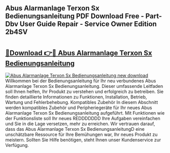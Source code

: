 ## Abus Alarmanlage Terxon Sx Bedienungsanleitung PDF Download Free - Part-Dbv User Guide Repair - Service Owner Edition 2b4SV

# <h2><a href="http://df5v47.blite.top/?on=Abus+Alarmanlage+Terxon+Sx+Bedienungsanleitung">🔗Download 👉🔴 Abus Alarmanlage Terxon Sx Bedienungsanleitung</a></h2>

[![Abus Alarmanlage Terxon Sx Bedienungsanleitung new download](https://i.imgur.com/lujVjoI.png)](http://df5v47.blite.top/?on=Abus+Alarmanlage+Terxon+Sx+Bedienungsanleitung)
Willkommen bei der Bedienungsanleitung für Ihr neu verbundenes Abus Alarmanlage Terxon Sx Bedienungsanleitung. Dieser umfassende Leitfaden soll Ihnen helfen, Ihr Produkt zu verstehen und erfolgreich zu betreiben. Sie finden detaillierte Informationen zu Funktionen, Installation, Betrieb, Wartung und Fehlerbehebung. Kompatibles Zubehör In diesem Abschnitt werden kompatibles Zubehör und Peripheriegeräte für Ihr neues Abus Alarmanlage Terxon Sx Bedienungsanleitung aufgeführt. Mit Funktionen wie der Funktionsliste soll Ihr neues REDDDDDDD Ihre Aufgaben vereinfachen und Sie in die Lage versetzen, mehr zu erreichen. Wir vertrauen darauf, dass das Abus Alarmanlage Terxon Sx BedienungsanleitungD eine unschätzbare Ressource für Ihre Bemühungen war, Ihr neues Produkt zu meistern. Sollten Sie Hilfe benötigen, steht Ihnen unser Kundenservice zur Verfügung.
